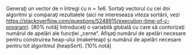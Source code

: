 Generaţi un vector de n întregi cu n = 1e6. Sortaţi vectorul cu cei doi algoritmi şi comparaţi rezultatele (aici ne intereseaza viteza sortării, vezi https://stackoverflow.com/questions/5248915/execution-time-of-c-program). [80% notă]
Introduceţi o variabilă globală cu care să contorizaţi numărul de apelări ale funcţiei „cerne“. Afişaţi numărul de apelări necesare pentru construirea heap-ului (makeHeap) şi numărul de apelări necesare pentru tot algoritmul (heapSort). [10% notă]
